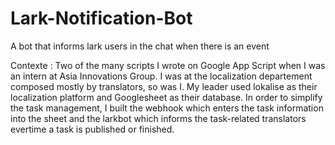 # Lark-Notification-Bot
A bot that informs lark users in the chat when there is an event

Contexte : Two of the many scripts I wrote on Google App Script when I was an intern at Asia Innovations Group. I was at the localization departement composed mostly by translators, so was I. My leader used lokalise as their localization platform and Googlesheet as their database. In order to simplify the task management, I built the webhook which enters the task information into the sheet and the larkbot which informs the task-related translators evertime a task is published or finished.

